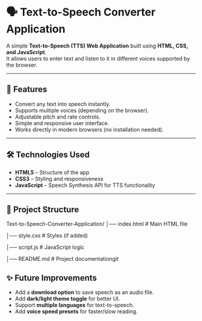 # 🗣️ Text-to-Speech Converter Application

A simple **Text-to-Speech (TTS) Web Application** built using **HTML, CSS, and JavaScript**.  
It allows users to enter text and listen to it in different voices supported by the browser.

---

## 🚀 Features
- Convert any text into speech instantly.
- Supports multiple voices (depending on the browser).
- Adjustable pitch and rate controls.
- Simple and responsive user interface.
- Works directly in modern browsers (no installation needed).

---

## 🛠️ Technologies Used
- **HTML5** – Structure of the app  
- **CSS3** – Styling and responsiveness  
- **JavaScript** – Speech Synthesis API for TTS functionality  

---

## 📂 Project Structure
Text-to-Speech-Converter-Application/
│── index.html # Main HTML file

│── style.css # Styles (if added)

│── script.js # JavaScript logic

│── README.md # Project documentationgit 

## ✨ Future Improvements
- Add a **download option** to save speech as an audio file.
- Add **dark/light theme toggle** for better UI.
- Support **multiple languages** for text-to-speech.
- Add **voice speed presets** for faster/slow reading.

